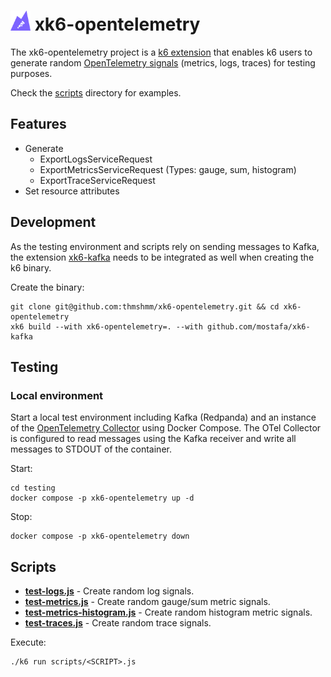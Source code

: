 # <img src="./assets/xk6-opentelemetry-logo.png" alt="xk6-opentelemetry logo" style="height: 32px; width:32px;"/> xk6-opentelemetry

The xk6-opentelemetry project is a [k6 extension](https://k6.io/docs/extensions/guides/what-are-k6-extensions/) that enables k6 users to generate random [OpenTelemetry signals](https://opentelemetry.io/docs/reference/specification/glossary/#signals) (metrics, logs, traces) for testing purposes.

Check the [scripts](./scripts/) directory for examples.

## Features

- Generate
    - ExportLogsServiceRequest
    - ExportMetricsServiceRequest (Types: gauge, sum, histogram)
    - ExportTraceServiceRequest
- Set resource attributes

## Development

As the testing environment and scripts rely on sending messages to Kafka, the extension [xk6-kafka](https://github.com/mostafa/xk6-kafka) needs to be integrated as well when creating the k6 binary.

Create the binary:
```
git clone git@github.com:thmshmm/xk6-opentelemetry.git && cd xk6-opentelemetry
xk6 build --with xk6-opentelemetry=. --with github.com/mostafa/xk6-kafka
```

## Testing

### Local environment

Start a local test environment including Kafka (Redpanda) and an instance of the [OpenTelemetry Collector](https://opentelemetry.io/docs/collector/) using Docker Compose. The OTel Collector is configured to read messages using the Kafka receiver and write all messages to STDOUT of the container.

Start:
```
cd testing
docker compose -p xk6-opentelemetry up -d
```

Stop:
```
docker compose -p xk6-opentelemetry down
```

## Scripts

- **[test-logs.js](./scripts/test-logs.js)** - Create random log signals.
- **[test-metrics.js](./scripts/test-metrics.js)** - Create random gauge/sum metric signals.
- **[test-metrics-histogram.js](./scripts/test-metrics-histogram.js)** - Create random histogram metric signals.
- **[test-traces.js](./scripts/test-traces.js)** - Create random trace signals.

Execute:
```
./k6 run scripts/<SCRIPT>.js
```
